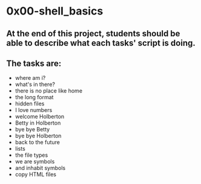 # 0x00-shell_basics

## At the end of this project, students should be able to describe what each tasks' script is doing.
## The tasks are:
* where am i?
* what's in there?
* there is no place like home
* the long format
* hidden files
* I love numbers
* welcome Holberton
* Betty in Holberton
* bye bye Betty
* bye bye Holberton
* back to the future
* lists
* the file types
* we are symbols
* and inhabit symbols
* copy HTML files